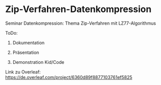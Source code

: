 # Zip-Verfahren-Datenkompression
Seminar Datenkompression: Thema Zip-Verfahren mit LZ77-Algorithmus

ToDo:

1. Dokumentation

2. Präsentation

3. Demonstration Kid/Code

Link zu Overleaf:
https://de.overleaf.com/project/6360d89f8877103761ef5825
